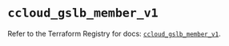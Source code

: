 # `ccloud_gslb_member_v1`

Refer to the Terraform Registry for docs: [`ccloud_gslb_member_v1`](https://registry.terraform.io/providers/sap-cloud-infrastructure/sci/2.2.1/docs/resources/ccloud_gslb_member_v1).
